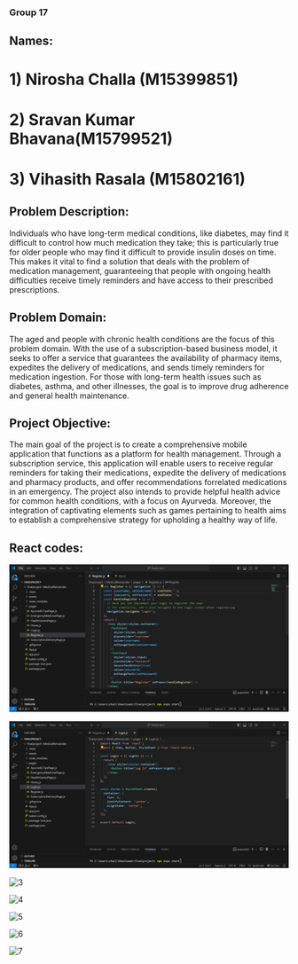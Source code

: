 ### Group 17
## Names:
# 1) Nirosha Challa (M15399851)
# 2) Sravan Kumar Bhavana(M15799521)
# 3) Vihasith Rasala (M15802161)

## Problem Description:

Individuals who have long-term medical conditions, like diabetes, may find it difficult to control how
much medication they take; this is particularly true for older people who may find it difficult to provide
insulin doses on time. This makes it vital to find a solution that deals with the problem of medication
management, guaranteeing that people with ongoing health difficulties receive timely reminders and
have access to their prescribed prescriptions.

## Problem Domain:

The aged and people with chronic health conditions are the focus of this problem domain. With the
use of a subscription-based business model, it seeks to offer a service that guarantees the availability of
pharmacy items, expedites the delivery of medications, and sends timely reminders for medication
ingestion. For those with long-term health issues such as diabetes, asthma, and other illnesses, the goal
is to improve drug adherence and general health maintenance.

## Project Objective:

The main goal of the project is to create a comprehensive mobile application that functions as a
platform for health management. Through a subscription service, this application will enable users to
receive regular reminders for taking their medications, expedite the delivery of medications and
pharmacy products, and offer recommendations forrelated medications in an emergency. The project
also intends to provide helpful health advice for common health conditions, with a focus on Ayurveda.
Moreover, the integration of captivating elements such as games pertaining to health aims to establish a
comprehensive strategy for upholding a healthy way of life.

## React codes:

![1](finalproject/Register.png)

![2](finalproject/Login.png)

![3](AyurvedicTipsPage.png)

![4](EmergencyMedicinePage.png)

![5](HealthGamesPage.png)

![6](SubscriptionDeliveryPage.png)

![7](App.png)
